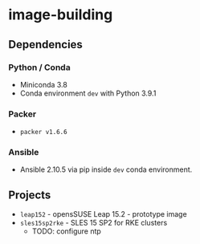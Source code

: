 # image-building

## Dependencies

### Python / Conda

* Miniconda 3.8
* Conda environment `dev` with Python 3.9.1

### Packer

* `packer v1.6.6`

### Ansible

* Ansible 2.10.5 via pip inside `dev` conda environment.

## Projects

* `leap152` - opensSUSE Leap 15.2 - prototype image
* `sles15sp2rke` - SLES 15 SP2 for RKE clusters
  * TODO: configure ntp
